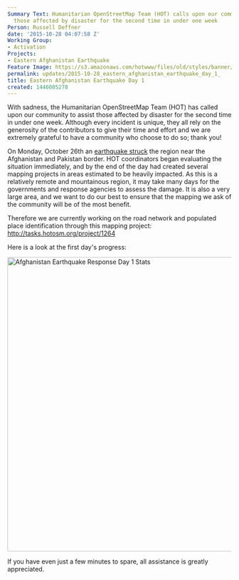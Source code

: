 ```yaml
---
Summary Text: Humanitarian OpenStreetMap Team (HOT) calls upon our community to assist
  those affected by disaster for the second time in under one week
Person: Russell Deffner
date: '2015-10-28 04:07:58 Z'
Working Group:
- Activation
Projects:
- Eastern Afghanistan Earthquake
Feature Image: https://s3.amazonaws.com/hotwww/files/old/styles/banner/public/AfghanEarthquakeDay1.PNG
permalink: updates/2015-10-28_eastern_afghanistan_earthquake_day_1_
title: Eastern Afghanistan Earthquake Day 1
created: 1446005278
---
```

<p id="docs-internal-guid-b4c50a29-ac9c-05e5-e7bb-b7a45c8bd135" dir="ltr">With sadness, the Humanitarian OpenStreetMap Team (HOT) has called upon our community to assist those affected by disaster for the second time in under one week. Although every incident is unique, they all rely on the generosity of the contributors to give their time and effort and we are extremely grateful to have a community who choose to do so; thank you!</p><p dir="ltr">On Monday, October 26th an <a href="http://www.aljazeera.com/news/2015/10/massive-earthquake-shakes-south-asia-151026092313888.html">earthquake struck</a> the region near the Afghanistan and Pakistan border. HOT coordinators began evaluating the situation immediately, and by the end of the day had created several mapping projects in areas estimated to be heavily impacted. As this is a relatively remote and mountainous region, it may take many days for the governments and response agencies to assess the damage. It is also a very large area, and we want to do our best to ensure that the mapping we ask of the community will be of the most benefit.</p><p dir="ltr">Therefore we are currently working on the road network and populated place identification through this mapping project: <a href="http://tasks.hotosm.org/project/1264">http://tasks.hotosm.org/project/1264</a></p><p>Here is a look at the first day's progress:</p><p><img title="Day 1 Stats" src="https://s3.amazonaws.com/hotwww/files/old/AfghanEarthquakeDay1.PNG" alt="Afghanistan Earthquake Response Day 1 Stats" height="660" width="1366"></p><p dir="ltr">If you have even just a few minutes to spare, all assistance is greatly appreciated.</p>
